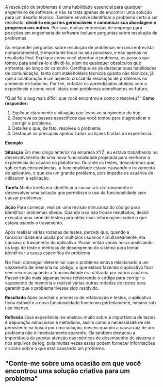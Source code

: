 A resolução de problemas é uma habilidade essencial para qualquer engenheiro de software, e não se trata apenas de encontrar uma solução para um desafio técnico. Também envolve identificar o problema certo a ser resolvido, **dividi-lo em partes gerenciáveis** e **comunicar sua abordagem e progresso aos outros**. Por isso, muitas entrevistas de emprego para posições em engenharia de software incluem perguntas sobre resolução de problemas.

As responder perguntas sobre resolução de problemas em uma entrevista comportamental, é importante focar no seu processo, e não apenas no resultado final. Explique como você abordou o problema, os passos que tomou para analisá-lo e dividi-lo, além de quaisquer obstáculos que enfrentou ao longo do caminho. Certifique-se de destacar suas habilidades de comunicação, tanto com stakeholders técnicos quanto não técnicos, já que a colaboração é um aspecto crucial da resolução de problemas no ambiente de trabalho. Por fim, enfatize os aprendizados obtidos com a experiência e como você lidaria com problemas semelhantes no futuro.

"Qual foi o bug mais difícil que você encontrou e como o resolveu?"
**Como responder:**
1. Explique claramente a situação que levou ao surgimento do bug.
2. Descreva os passos específicos que você tomou para diagnosticar e corrigir o problema.
3. Detalhe o que, de fato, resolveu o problema.
4. Destaque os principais aprendizados ou lições tiradas da experiência.

**Exemplo**

**Situação**
Em meu cargo anterior na empresa XYZ, eu estava trabalhando no desenvolvimento de uma nova funcionalidade projetada para melhorar a experiência do usuário na plataforma. Durante os testes, descobrimos que, sob certas circunstâncias, a funcionalidade estava causando o travamento do aplicativo, o que era um grande problema, pois impedia os usuários de utilizarem a aplicação.

**Tarefa**
Minha tarefa era identificar a causa raiz do travamento e desenvolver uma solução que permitisse o uso da funcionalidade sem causar problemas.

**Ação**
Para começar, realizei uma revisão minuciosa do código para identificar problemas óbvios. Quando isso não trouxe resultados, decidi executar uma série de testes para obter mais informações sobre o que estava usando o travamento.

Após realizar várias rodadas de testes, percebi que, quando a funcionalidade era usada por múltiplos usuários simultaneamente, ela causava o travamento do aplicativo. Passei então várias horas analisando os logs de teste e métricas de desempenho do sistema para tentar identificar a causa específica do problema.

No final, conseguir determinar que o problema estava relacionado a um vazamento de memória no código, o que estava fazendo o aplicativo ficar sem recursos quando a funcionalidade era utilizada por vários usuários. Passei então mais algumas horas refatorando o código para corrigir o vazamento de memória e realizei várias outras rodadas de testes para garantir que o problema tivesse sido resolvido. 

**Resultado**
Após concluir o processo de refatoração e testes, o aplicativo ficou estável e a nova funcionalidade funcionou perfeitamente, mesmo sob uso intenso.

**Reflexão**
Essa experiência me ensinou muito sobre a importância de testes e depuração minuciosos e metódicos, assim como a necessidade de ser persistente na busca por uma solução, mesmo quando a causa raiz de um problema não é imediatamente aparente. Ela também destacou a importância de prestar atenção nas métricas de desempenho do sistema e nos arquivos de log, pois muitas vezes esses podem fornecer informações cruciais sobre o que está causando um problema. 

## "Conte-me sobre uma ocasião em que você encontrou uma solução criativa para um problema"
